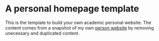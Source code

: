 # A personal homepage template

This is the template to build your own academic personal website. The content comes from a snapshot of my own [person website](www.jinkuncao.com) by removing unecessary and duplicated content.
